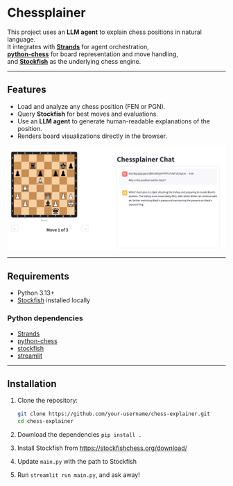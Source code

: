 # Chessplainer

This project uses an **LLM agent** to explain chess positions in natural language.  
It integrates with **[Strands](https://strandsagents.com)** for agent orchestration,  
**[python-chess](https://python-chess.readthedocs.io/en/latest/)** for board representation and move handling,  
and **[Stockfish](https://stockfishchess.org/)** as the underlying chess engine.

---

## Features

- Load and analyze any chess position (FEN or PGN).
- Query **Stockfish** for best moves and evaluations.
- Use an **LLM agent** to generate human-readable explanations of the position.
- Renders board visualizations directly in the browser.

![Example](/images/example.png)


---

## Requirements

- Python 3.13+
- [Stockfish](https://stockfishchess.org/download/) installed locally  

### Python dependencies
- [Strands](https://strandsagents.com)
- [python-chess](https://python-chess.readthedocs.io/en/latest/)
- [stockfish](https://pypi.org/project/stockfish/)
- [streamlit](https://streamlit.io)

---

## Installation

1. Clone the repository:
   ```bash
   git clone https://github.com/your-username/chess-explainer.git
   cd chess-explainer

2. Download the dependencies
   ```pip install .```

3. Install Stockfish from https://stockfishchess.org/download/
4. Update `main.py` with the path to Stockfish
5. Run `streamlit run main.py`, and ask away!
